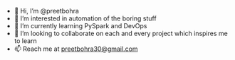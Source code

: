 - 👋 Hi, I’m @preetbohra
- 👀 I’m interested in automation of the boring stuff
- 🌱 I’m currently learning PySpark and DevOps
- 💞️ I’m looking to collaborate on each and every project which inspires me to learn
- 📫 Reach me at preetbohra30@gmail.com

<!---
preetbohra/preetbohra is a ✨ special ✨ repository because its `README.md` (this file) appears on your GitHub profile.
You can click the Preview link to take a look at your changes.
--->
